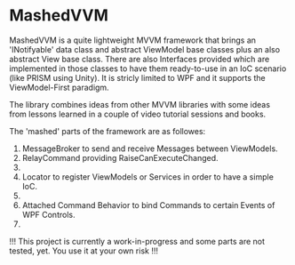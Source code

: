 MashedVVM
==========

MashedVVM is a quite lightweight MVVM framework that brings an 'INotifyable' data class and 
abstract ViewModel base classes plus an also abstract View base class. There are also Interfaces 
provided which are implemented in those classes to have them ready-to-use in an IoC scenario 
(like PRISM using Unity). It is stricly limited to WPF and it supports the ViewModel-First paradigm.

The library combines ideas from other MVVM libraries with some ideas from lessons learned in a 
couple of video tutorial sessions and books. 

The 'mashed' parts of the framework are as followes:
<ol>
<li>MessageBroker to send and receive Messages between ViewModels.</li>
<li>RelayCommand providing RaiseCanExecuteChanged.<li>
<li>Locator to register ViewModels or Services in order to have a simple IoC.<li>
<li>Attached Command Behavior to bind Commands to certain Events of WPF Controls.<li>
</ol>

!!! This project is currently a work-in-progress and some parts are not tested, yet. You use it at your own risk !!!

